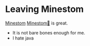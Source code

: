 # Leaving Minestom

<a href="https://minestom.net" target="_blank">Minestom</a>
[Minestom🔗](https://minestom.net/) is great.

- It is not bare bones enough for me.
- I hate java

